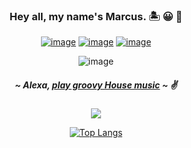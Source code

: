             
<div align=center>
 
### Hey all, my name's Marcus. 	:desert_island:	:grinning: :call_me_hand: 

 
[![image](https://img.shields.io/badge/LinkedIn-0077B5?style=for-the-badge&logo=linkedin&logoColor=white)](https://www.linkedin.com/in/marcusanthonylorenzo/) [![image](https://img.shields.io/badge/Instagram-E4405F?style=for-the-badge&logo=instagram&logoColor=white)](https://www.instagram.com/marcusanthonylorenzo/) [![image](https://img.shields.io/badge/Gmail-D14836?style=for-the-badge&logo=gmail&logoColor=white)](mailto:marcus.anthony.lorenzo)

![image](https://media0.giphy.com/media/ZrlYxeVZ0zqkU/200w.gif?cid=82a1493bihjpoeklnsatzbgux2vdo1aha4dzpovzi68bofaj&rid=200w.gif&ct=g)
##### ~ Alexa, [play groovy House music](https://youtu.be/AmxVbZpIf1E?t=84) ~  :v:

[![](https://github-readme-stats.vercel.app/api?username=marcusanthonylorenzo&count_private=true&show_icons=true)](https://github.com/anuraghazra/github-readme-stats)
            
[![Top Langs](https://github-readme-stats.vercel.app/api/top-langs/?username=marcusanthonylorenzo&layout=compact)](https://github.com/anuraghazra/github-readme-stats)

</div>


<!---
marcusanthonylorenzo/marcusanthonylorenzo is a ✨ special ✨ repository because its `README.md` (this file) appears on your GitHub profile.
You can click the Preview link to take a look at your changes.
--->
